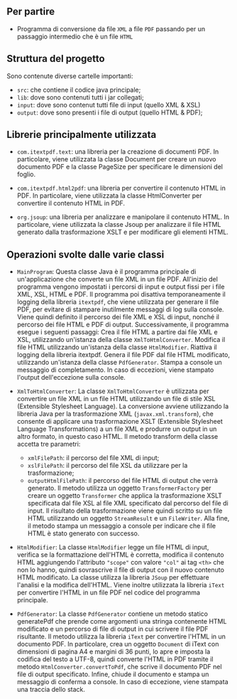 ## Per partire

- Programma di conversione da file `XML` a file `PDF` passando per un passaggio intermedio che è un file `HTML`

## Struttura del progetto
Sono contenute diverse cartelle importanti:

- `src`: che contiene il codice java principale;
- `lib`: dove sono contenuti tutti i jar collegati;
- `input`: dove sono contenut tutti file di input (quello XML & XSL)
- `output`: dove sono presenti i file di output (quello HTML & PDF);

## Librerie principalmente utilizzata

- `com.itextpdf.text`: una libreria per la creazione di documenti PDF. In particolare, viene utilizzata la classe Document per creare un nuovo documento PDF e la classe PageSize per specificare le dimensioni del foglio.

- `com.itextpdf.html2pdf`: una libreria per convertire il contenuto HTML in PDF. In particolare, viene utilizzata la classe HtmlConverter per convertire il contenuto HTML in PDF.

- `org.jsoup`: una libreria per analizzare e manipolare il contenuto HTML. In particolare, viene utilizzata la classe Jsoup per analizzare il file HTML generato dalla trasformazione XSLT e per modificare gli elementi HTML.

## Operazioni svolte dalle varie classi

- `MainProgram`: 
    Questa classe Java è il programma principale di un'applicazione che converte un file XML in un file PDF.
    All'inizio del programma vengono impostati i percorsi di input e output fissi per i file XML, XSL, HTML e PDF.
    Il programma poi disattiva temporaneamente il logging della libreria `itextpdf`, che viene utilizzata per generare il file PDF, per evitare di stampare inutilmente messaggi di log sulla console.
    Viene quindi definito il percorso dei file XML e XSL di input, nonché il percorso dei file HTML e PDF di output.
    Successivamente, il programma esegue i seguenti passaggi:
    Crea il file HTML a partire dai file XML e XSL, utilizzando un'istanza della classe `XmlToHtmlConverter`.
    Modifica il file HTML utilizzando un'istanza della classe `HtmlModifier`.
    Riattiva il logging della libreria itextpdf.
    Genera il file PDF dal file HTML modificato, utilizzando un'istanza della classe `PdfGenerator`.
    Stampa a console un messaggio di completamento.
    In caso di eccezioni, viene stampato l'output dell'eccezione sulla console.

- `XmlToHtmlConverter`:
    La classe `XmlToHtmlConverter` è utilizzata per convertire un file XML in un file HTML utilizzando un file di stile XSL (Extensible Stylesheet Language). La conversione avviene utilizzando la libreria Java per la trasformazione XML (`javax.xml.transform`), che consente di applicare una trasformazione XSLT (Extensible Stylesheet Language Transformations) a un file XML e produrre un output in un altro formato, in questo caso HTML.
    Il metodo transform della classe accetta tre parametri:
    - `xmlFilePath`: il percorso del file XML di input;
    - `xslFilePath`: il percorso del file XSL da utilizzare per la trasformazione;
    - `outputHtmlFilePath`: il percorso del file HTML di output che verrà generato.
    Il metodo utilizza un oggetto `TransformerFactory` per creare un oggetto `Transformer` che applica la trasformazione XSLT specificata dal file XSL al file XML specificato dal percorso del file di input. Il risultato della trasformazione viene quindi scritto su un file HTML utilizzando un oggetto `StreamResult` e un `FileWriter`. Alla fine, il metodo stampa un messaggio a console per indicare che il file HTML è stato generato con successo.

- `HtmlModifier`:
    La classe `HtmlModifier` legge un file HTML di input, verifica se la formattazione dell'HTML è corretta, modifica il contenuto HTML aggiungendo l'attributo `"scope"` con valore `"col"` ai tag `<th>` che non lo hanno, quindi sovrascrive il file di output con il nuovo contenuto HTML modificato.
    La classe utilizza la libreria `JSoup` per effettuare l'analisi e la modifica dell'HTML. Viene inoltre utilizzata la libreria `iText` per convertire l'HTML in un file PDF nel codice del programma principale.

- `PdfGenerator`:
    La classe `PdfGenerator` contiene un metodo statico generatePdf che prende come argomenti una stringa contenente HTML modificato e un percorso di file di output in cui scrivere il file PDF risultante. Il metodo utilizza la libreria `iText` per convertire l'HTML in un documento PDF. In particolare, crea un oggetto `Document` di iText con dimensioni di pagina A4 e margini di 36 punti, lo apre e imposta la codifica del testo a UTF-8, quindi converte l'HTML in PDF tramite il metodo `HtmlConverter.convertToPdf`, che scrive il documento PDF nel file di output specificato. Infine, chiude il documento e stampa un messaggio di conferma a console. In caso di eccezione, viene stampata una traccia dello stack.
